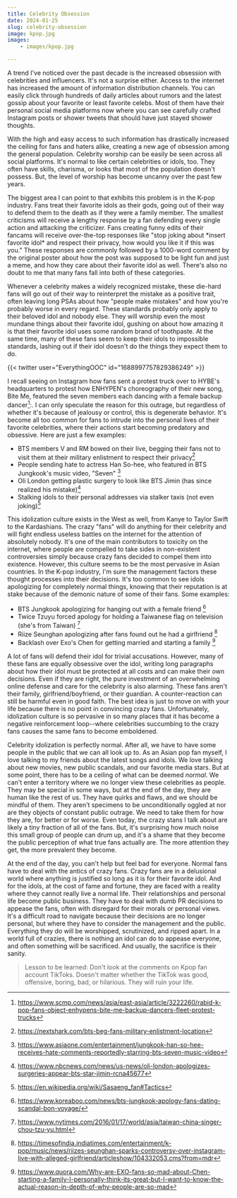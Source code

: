 ```yaml
---
title: Celebrity Obsession
date: 2024-01-25
slug: celebrity-obsession
image: kpop.jpg
images:
    - images/kpop.jpg

---
```


A trend I've noticed over the past decade is the increased obsession with celebrities and influencers. It's not a surprise either. Access to the internet has increased the amount of information distribution channels. You can easily click through hundreds of daily articles about rumors and the latest gossip about your favorite or least favorite celebs. Most of them have their personal social media platforms now where you can see carefully crafted Instagram posts or shower tweets that should have just stayed shower thoughts. 

With the high and easy access to such information has drastically increased the ceiling for fans and haters alike, creating a new age of obsession among the general population. Celebrity worship can be easily be seen across all social platforms. It's normal to like certain celebrities or idols, too. They often have skills, charisma, or looks that most of the population doesn't possess. But, the level of worship has become uncanny over the past few years.

The biggest area I can point to that exhibits this problem is in the K-pop industry. Fans treat their favorite idols as their gods, going out of their way to defend them to the death as if they were a family member. The smallest criticisms will receive a lengthy response by a fan defending every single action and attacking the criticizer. Fans creating funny edits of their fancams will receive over-the-top responses like "stop joking about \*insert favorite idol\* and respect their privacy, how would you like it if this was you." These responses are commonly followed by a 1000-word comment by the original poster about how the post was supposed to be light fun and just a meme, and how they care about their favorite idol as well. There's also no doubt to me that many fans fall into both of these categories. 

Whenever a celebrity makes a widely recognized mistake, these die-hard fans will go out of their way to reinterpret the mistake as a positive trait, often leaving long PSAs about how "people make mistakes" and how you're probably worse in every regard. These standards probably only apply to their beloved idol and nobody else. They will worship even the most mundane things about their favorite idol, gushing on about how amazing it is that their favorite idol uses some random brand of toothpaste. At the same time, many of these fans seem to keep their idols to impossible standards, lashing out if their idol doesn't do the things they expect them to do. 


{{< twitter user="EverythingOOC" id="1688997757829386249" >}}


I recall seeing on Instagram how fans sent a protest truck over to HYBE's headquarters to protest how ENHYPEN's choreography of their new song, Bite Me, featured the seven members each dancing with a female backup dancer[^1]:. I can only speculate the reason for this outrage, but regardless of whether it's because of jealousy or control, this is degenerate behavior. It's become all too common for fans to intrude into the personal lives of their favorite celebrities, where their actions start becoming predatory and obsessive. Here are just a few examples:
- BTS members V and RM bowed on their live, begging their fans not to visit them at their military enlistment to respect their privacy[^2]
- People sending hate to actress Han So-hee, who featured in BTS Jungkook's music video, "Seven" [^3]
- Oli London getting plastic surgery to look like BTS Jimin (has since realized his mistake)[^4]
- Stalking idols to their personal addresses via stalker taxis (not even joking)[^5]

This idolization culture exists in the West as well, from Kanye to Taylor Swift to the Kardashians. The crazy "fans" will do anything for their celebrity and will fight endless useless battles on the internet for the attention of absolutely nobody. It's one of the main contributors to toxicity on the internet, where people are compelled to take sides in non-existent controversies simply because crazy fans decided to compel them into existence. However, this culture seems to be the most pervasive in Asian countries. In the K-pop industry, I'm sure the management factors these thought processes into their decisions. It's too common to see idols apologizing for completely normal things, knowing that their reputation is at stake because of the demonic nature of some of their fans. Some examples:
- BTS Jungkook apologizing for hanging out with a female friend [^6]
- Twice Tzuyu forced apology for holding a Taiwanese flag on television (she's from Taiwan) [^7]
- Riize Seunghan apologizing after fans found out he had a girlfriend [^8]
- Backlash over Exo's Chen for getting married and starting a family [^9]

A lot of fans will defend their idol for trivial accusations. However, many of these fans are equally obsessive over the idol, writing long paragraphs about how their idol must be protected at all costs and can make their own decisions. Even if they are right, the pure investment of an overwhelming online defense and care for the celebrity is also alarming. These fans aren't their family, girlfriend/boyfriend, or their guardian. A counter-reaction can still be harmful even in good faith. The best idea is just to move on with your life because there is no point in convincing crazy fans. Unfortunately, idolization culture is so pervasive in so many places that it has become a negative reinforcement loop--where celebrities succumbing to the crazy fans causes the same fans to become emboldened. 

Celebrity idolization is perfectly normal. After all, we have to have some people in the public that we can all look up to. As an Asian pop fan myself, I love talking to my friends about the latest songs and idols. We love talking about new movies, new public scandals, and our favorite media stars. But at some point, there has to be a ceiling of what can be deemed *normal*. We can't enter a territory where we no longer view these celebrities as people. They may be special in some ways, but at the end of the day, they are human like the rest of us. They have quirks and flaws, and we should be mindful of them. They aren't specimens to be unconditionally oggled at nor are they objects of constant public outrage. We need to take them for how they are, for better or for worse. Even today, the crazy stans I talk about are likely a tiny fraction of all of the fans. But, it's surprising how much noise this small group of people can drum up, and it's a shame that they become the public perception of what true fans actually are. The more attention they get, the more prevalent they become.  

At the end of the day, you can't help but feel bad for everyone. Normal fans have to deal with the antics of crazy fans. Crazy fans are in a delusional world where anything is justified so long as it is for their favorite idol. And for the idols, at the cost of fame and fortune, they are faced with a reality where they cannot really live a normal life. Their relationships and personal life become public business. They have to deal with dumb PR decisions to appease the fans, often with disregard for their morals or personal views. It's a difficult road to navigate because their decisions are no longer personal, but where they have to consider the management and the public. Everything they do will be worshipped, scrutinized, and ripped apart. In a world full of crazies, there is nothing an idol can do to appease everyone, and often something will be sacrificed. And usually, the sacrifice is their sanity. 

> Lesson to be learned: Don't look at the comments on Kpop fan account TikToks. Doesn't matter whether the TikTok was good, offensive, boring, bad, or hilarious. They will ruin your life. 

[^1]: https://www.scmp.com/news/asia/east-asia/article/3222260/rabid-k-pop-fans-object-enhypens-bite-me-backup-dancers-fleet-protest-trucks
[^2]: https://nextshark.com/bts-beg-fans-military-enlistment-location
[^3]: https://www.asiaone.com/entertainment/jungkook-han-so-hee-receives-hate-comments-reportedly-starring-bts-seven-music-video
[^4]: https://www.nbcnews.com/news/us-news/oli-london-apologizes-surgeries-appear-bts-star-jimin-rcna45677
[^5]: https://en.wikipedia.org/wiki/Sasaeng_fan#Tactics
[^6]: https://www.koreaboo.com/news/bts-jungkook-apology-fans-dating-scandal-bon-voyage/
[^7]: https://www.nytimes.com/2016/01/17/world/asia/taiwan-china-singer-chou-tzu-yu.html
[^8]: https://timesofindia.indiatimes.com/entertainment/k-pop/music/news/riizes-seunghan-sparks-controversy-over-instagram-live-with-alleged-girlfriend/articleshow/104332053.cms?from=mdr
[^9]: https://www.quora.com/Why-are-EXO-fans-so-mad-about-Chen-starting-a-family-I-personally-think-its-great-but-I-want-to-know-the-actual-reason-in-depth-of-why-people-are-so-mad
